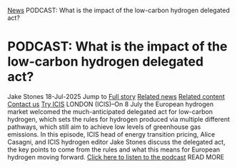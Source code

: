 [News](https://www.icis.com/explore/resources/news/) PODCAST: What is the impact of the low-carbon hydrogen delegated act?
# PODCAST: What is the impact of the low-carbon hydrogen delegated act?
Jake Stones
18-Jul-2025
Jump to
[Full story](https://www.icis.com/explore/resources/news/2025/07/18/11120629/podcast-what-is-the-impact-of-the-low-carbon-hydrogen-delegated-act/#full-story)
[Related news](https://www.icis.com/explore/resources/news/2025/07/18/11120629/podcast-what-is-the-impact-of-the-low-carbon-hydrogen-delegated-act/#related-articles)
[Related content](https://www.icis.com/explore/resources/news/2025/07/18/11120629/podcast-what-is-the-impact-of-the-low-carbon-hydrogen-delegated-act/#related-contents)
[Contact us](https://www.icis.com/explore/resources/news/2025/07/18/11120629/podcast-what-is-the-impact-of-the-low-carbon-hydrogen-delegated-act/#contact-us)
[Try ICIS](https://www.icis.com/explore/contact/try-icis-today/?intcmp=individual-news_try-icis)
LONDON (ICIS)–On 8 July the European hydrogen market welcomed the much-anticipated delegated act for low-carbon hydrogen, which sets the rules for hydrogen produced via multiple different pathways, which still aim to achieve low levels of greenhouse gas emissions. 
In this episode, ICIS head of energy transition pricing, Alice Casagni, and ICIS hydrogen editor Jake Stones discuss the delegated act, the key points to come from the rules and what this means for European hydrogen moving forward. 
[Click here to listen to the podcast](https://www.podomatic.com/embed/v2/podcast/6498259?episode_id=10945848&theme=light)
READ MORE
